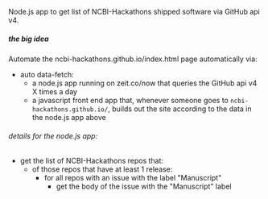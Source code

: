 Node.js app to get list of NCBI-Hackathons shipped software via GitHub api v4.

##### the big idea
Automate the ncbi-hackathons.github.io/index.html page automatically via:
  - auto data-fetch:
    - a node.js app running on zeit.co/now that queries the GitHub api v4 X times a day
    - a javascript front end app that, whenever someone goes to `ncbi-hackathons.github.io/`, builds out the site according to the data in the node.js app above

###### details for the node.js app:
  - get the list of NCBI-Hackathons repos that:
    - of those repos that have at least 1 release:
      - for all repos with an issue with the label "Manuscript"
        - get the body of the issue with the "Manuscript" label
